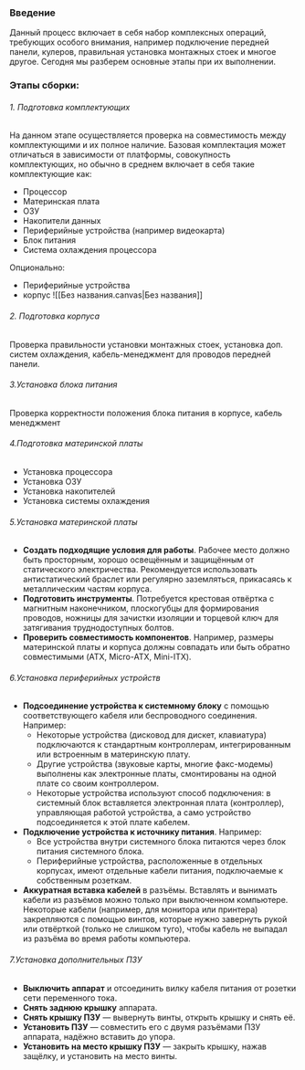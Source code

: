 ### Введение

Данный процесс включает в себя набор комплексных операций, требующих особого внимания, например подключение передней панели, кулеров, правильная установка монтажных стоек и многое другое. Сегодня мы разберем основные этапы при их выполнении.

### Этапы сборки:
###### 1. Подготовка комплектующих

На данном этапе осуществляется проверка на совместимость между комплектующими и их полное наличие. Базовая комплектация может отличаться в зависимости от платформы, совокупность комплектующих, но обычно в среднем включает в себя такие комплектующие как:

- Процессор
- Материнская плата
- ОЗУ
- Накопители данных
- Периферийные устройства (например видеокарта)
- Блок питания
- Система охлаждения процессора

Опционально:
- Периферийные устройства
- корпус
![[Без названия.canvas|Без названия]]

###### 2. Подготовка корпуса

Проверка правильности установки монтажных стоек, установка доп. систем охлаждения, кабель-менеджмент для проводов передней панели.

###### 3.Установка блока питания

Проверка корректности положения блока питания в корпусе, кабель менеджмент

###### 4.Подготовка материнской платы
- Установка процессора
- Установка ОЗУ
- Установка накопителей
- Установка системы охлаждения

###### 5.Установка материнской платы
- **Создать подходящие условия для работы**. Рабочее место должно быть просторным, хорошо освещённым и защищённым от статического электричества. Рекомендуется использовать антистатический браслет или регулярно заземляться, прикасаясь к металлическим частям корпуса.
- **Подготовить инструменты**. Потребуется крестовая отвёртка с магнитным наконечником, плоскогубцы для формирования проводов, ножницы для зачистки изоляции и торцевой ключ для затягивания труднодоступных болтов.
- **Проверить совместимость компонентов**. Например, размеры материнской платы и корпуса должны совпадать или быть обратно совместимыми (ATX, Micro-ATX, Mini-ITX).
###### 6.Установка периферийных устройств
- **Подсоединение устройства к системному блоку** с помощью соответствующего кабеля или беспроводного соединения. Например:
    - Некоторые устройства (дисковод для дискет, клавиатура) подключаются к стандартным контроллерам, интегрированным или встроенным в материнскую плату. 
    - Другие устройства (звуковые карты, многие факс-модемы) выполнены как электронные платы, смонтированы на одной плате со своим контроллером.
    - Некоторые устройства используют способ подключения: в системный блок вставляется электронная плата (контроллер), управляющая работой устройства, а само устройство подсоединяется к этой плате кабелем. 
- **Подключение устройства к источнику питания**. Например:
    - Все устройства внутри системного блока питаются через блок питания системного блока. 
    - Периферийные устройства, расположенные в отдельных корпусах, имеют отдельные кабели питания, подключаемые к собственным розеткам. 
- **Аккуратная вставка кабелей** в разъёмы. Вставлять и вынимать кабели из разъёмов можно только при выключенном компьютере. Некоторые кабели (например, для монитора или принтера) закрепляются с помощью винтов, которые нужно завернуть рукой или отвёрткой (только не слишком туго), чтобы кабель не выпадал из разъёма во время работы компьютера. 
###### 7.Установка дополнительных ПЗУ
- **Выключить аппарат** и отсоединить вилку кабеля питания от розетки сети переменного тока.
- **Снять заднюю крышку** аппарата.
- **Снять крышку ПЗУ** — вывернуть винты, открыть крышку и снять её.
-  **Установить ПЗУ** — совместить его с двумя разъёмами ПЗУ аппарата, надёжно вставить до упора.
- **Установить на место крышку ПЗУ** — закрыть крышку, нажав защёлку, и установить на место винты.